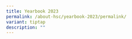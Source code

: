 ```yaml
---
title: Yearbook 2023
permalink: /about-hsc/yearbook-2023/permalink/
variant: tiptap
description: ""
---
```

<p></p>